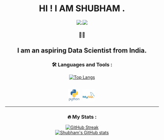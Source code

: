 <h1 align="center">HI ! I AM SHUBHAM .</h1>

<div id="badges" align='center'>
  <a href="https://www.linkedin.com/in/shubham3279/">
  <img src = "https://img.shields.io/badge/LinkedIn-white?logo=linkedin&logoColor=black&style=for-the-badge" align="center">
  </a>
  <a href="https://www.kaggle.com/shubham3279">
  <img src = "https://img.shields.io/badge/Kaggle-white?logo=kaggle&logoColor=black&style=for-the-badge" align="center">
  </a>  
<div>
  
### :man_technologist:
  I am an aspiring Data Scientist  from India.  
---
  
  ### :hammer_and_wrench: Languages  and Tools :
  [![Top Langs](https://github-readme-stats.vercel.app/api/top-langs/?username=shubham3279&layout=compact&theme=vision-friendly-dark)](https://github.com/shubham3279/github-readme-stats)
  <br>
  <br>
  <div>
    <img src="https://github.com/devicons/devicon/blob/master/icons/python/python-original-wordmark.svg" title="Python" alt="Python" width="40" height="40"/>&nbsp;
    <img src="https://github.com/devicons/devicon/blob/master/icons/mysql/mysql-original-wordmark.svg" title="MySQL" alt="MySQL" width="40" height="40"/>&nbsp;
  </div>
  
 
  
---
  ### :fire: My Stats :
  [![GitHub Streak](http://github-readme-streak-stats.herokuapp.com?user=shubham3279&theme=blueberry&hide_border=true&date_format=M%20j%5B%2C%20Y%5D)](https://git.io/streak-stats)
  <br>
  [![Shubham's GitHub stats](https://github-readme-stats.vercel.app/api?username=shubham3279)](https://github.com/shubham3279/github-readme-stats)
  
  


  
  
